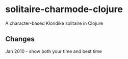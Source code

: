 # solitaire-charmode-clojure

A character-based Klondike solitaire in Clojure

## Changes

Jan 2010 - show both your time and best time

